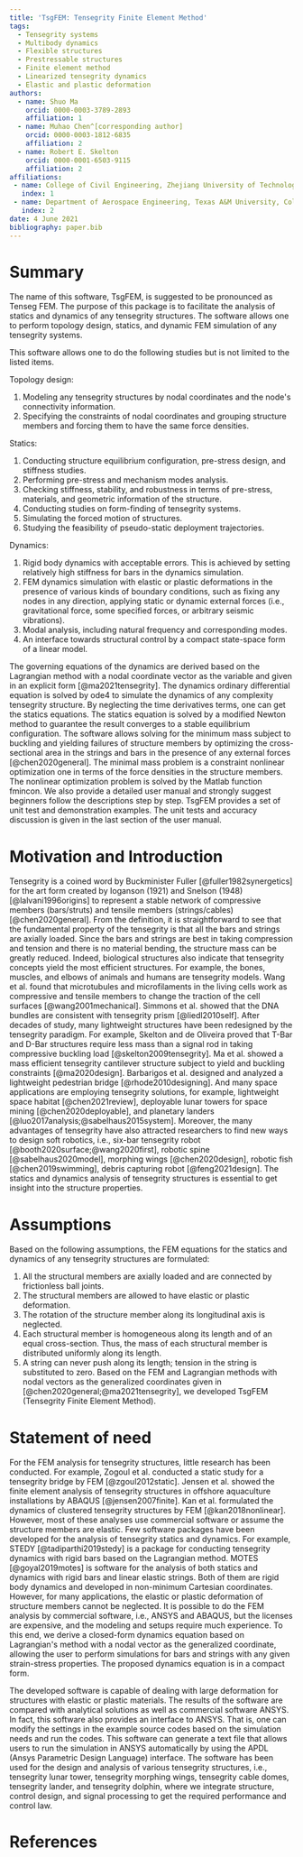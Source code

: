 ```yaml
---
title: 'TsgFEM: Tensegrity Finite Element Method'
tags:
  - Tensegrity systems
  - Multibody dynamics
  - Flexible structures
  - Prestressable structures
  - Finite element method
  - Linearized tensegrity dynamics
  - Elastic and plastic deformation
authors:
  - name: Shuo Ma
    orcid: 0000-0003-3789-2893
    affiliation: 1
  - name: Muhao Chen^[corresponding author]
    orcid: 0000-0003-1812-6835
    affiliation: 2
  - name: Robert E. Skelton
    orcid: 0000-0001-6503-9115
    affiliation: 2
affiliations:
 - name: College of Civil Engineering, Zhejiang University of Technology, Hangzhou, Zhejiang, China
   index: 1
 - name: Department of Aerospace Engineering, Texas A&M University, College Station, Texas, USA
   index: 2
date: 4 June 2021
bibliography: paper.bib
---
```


# Summary

The name of this software, TsgFEM, is suggested to be pronounced as Tenseg FEM. The purpose of this package is to facilitate the analysis of statics and dynamics of any tensegrity structures. The software allows one to perform topology design, statics, and dynamic FEM simulation of any tensegrity systems. 

This software allows one to do the following studies but is not limited to the listed items. 

Topology design:       
1. Modeling any tensegrity structures by nodal coordinates and the node's connectivity information.        
2. Specifying the constraints of nodal coordinates and grouping structure members and forcing them to have the same force densities. 

Statics:        
1. Conducting structure equilibrium configuration, pre-stress design, and stiffness studies.        
2. Performing pre-stress and mechanism modes analysis.        
3. Checking stiffness, stability, and robustness in terms of pre-stress, materials, and geometric information of the structure.        
4. Conducting studies on form-finding of tensegrity systems.        
5. Simulating the forced motion of structures.        
6. Studying the feasibility of pseudo-static deployment trajectories.        

Dynamics:       
1. Rigid body dynamics with acceptable errors. This is achieved by setting relatively high stiffness for bars in the dynamics simulation.        
2. FEM dynamics simulation with elastic or plastic deformations in the presence of various kinds of boundary conditions, such as fixing any nodes in any direction, applying static or dynamic external forces (i.e., gravitational force, some specified forces, or arbitrary seismic vibrations).        
3. Modal analysis, including natural frequency and corresponding modes.        
4. An interface towards structural control by a compact state-space form of a linear model.       

The governing equations of the dynamics are derived based on the Lagrangian method with a nodal coordinate vector as the variable and given in an explicit form [@ma2021tensegrity]. The dynamics ordinary differential equation is solved by ode4 to simulate the dynamics of any complexity tensegrity structure. By neglecting the time derivatives terms, one can get the statics equations. The statics equation is solved by a modified Newton method to guarantee the result converges to a stable equilibrium configuration. The software allows solving for the minimum mass subject to buckling and yielding failures of structure members by optimizing the cross-sectional area in the strings and bars in the presence of any external forces [@chen2020general]. The minimal mass problem is a constraint nonlinear optimization one in terms of the force densities in the structure members. The nonlinear optimization problem is solved by the Matlab function fmincon. We also provide a detailed user manual and strongly suggest beginners follow the descriptions step by step. TsgFEM provides a set of unit test and demonstration examples. The unit tests and accuracy discussion is given in the last section of the user manual. 

# Motivation and Introduction

Tensegrity is a coined word by Buckminister Fuller [@fuller1982synergetics] for the art form created by Ioganson (1921) and Snelson (1948) [@lalvani1996origins] to represent a stable network of compressive members (bars/struts) and tensile members (strings/cables) [@chen2020general]. From the definition, it is straightforward to see that the fundamental property of the tensegrity is that all the bars and strings are axially loaded. Since the bars and strings are best in taking compression and tension and there is no material bending, the structure mass can be greatly reduced. Indeed, biological structures also indicate that tensegrity concepts yield the most efficient structures. For example, the bones, muscles, and elbows of animals and humans are tensegrity models. Wang et al. found that microtubules and microfilaments in the living cells work as compressive and tensile members to change the traction of the cell surfaces [@wang2001mechanical]. Simmons et al. showed that the DNA bundles are consistent with tensegrity prism [@liedl2010self]. After decades of study, many lightweight structures have been redesigned by the tensegrity paradigm. For example, Skelton and de Oliveira proved that T-Bar and D-Bar structures require less mass than a signal rod in taking compressive buckling load [@skelton2009tensegrity]. Ma et al. showed a mass efficient tensegrity cantilever structure subject to yield and buckling constraints [@ma2020design]. Barbarigos et al. designed and analyzed a lightweight pedestrian bridge [@rhode2010designing]. And many space applications are employing tensegrity solutions, for example, lightweight space habitat [@chen2021review], deployable lunar towers for space mining [@chen2020deployable], and planetary landers [@luo2017analysis;@sabelhaus2015system]. Moreover, the many advantages of tensegrity have also attracted researchers to find new ways to design soft robotics, i.e., six-bar tensegrity robot [@booth2020surface;@wang2020first], robotic spine [@sabelhaus2020model], morphing wings [@chen2020design], robotic fish [@chen2019swimming], debris capturing robot [@feng2021design]. The statics and dynamics analysis of tensegrity structures is essential to get insight into the structure properties. 

# Assumptions 

Based on the following assumptions, the FEM equations for the statics and dynamics of any tensegrity structures are formulated:       
1. All the structural members are axially loaded and are connected by frictionless ball joints.        
2. The structural members are allowed to have elastic or plastic deformation.        
3. The rotation of the structure member along its longitudinal axis is neglected.        
4. Each structural member is homogeneous along its length and of an equal cross-section. Thus, the mass of each structural member is distributed uniformly along its length.        
5. A string can never push along its length; tension in the string is substituted to zero. Based on the FEM and Lagrangian methods with nodal vectors as the generalized coordinates given in [@chen2020general;@ma2021tensegrity], we developed TsgFEM (Tensegrity Finite Element Method).        

# Statement of need

For the FEM analysis for tensegrity structures, little research has been conducted. For example, Zogoul et al. conducted a static study for a tensegrity bridge by FEM [@zgoul2012static]. Jensen et al. showed the finite element analysis of tensegrity structures in offshore aquaculture installations by ABAQUS [@jensen2007finite]. Kan et al. formulated the dynamics of clustered tensegrity structures by FEM [@kan2018nonlinear]. However, most of these analyses use commercial software or assume the structure members are elastic. Few software packages have been developed for the analysis of tensegrity statics and dynamics. For example, STEDY [@tadiparthi2019stedy] is a package for conducting tensegrity dynamics with rigid bars based on the Lagrangian method. MOTES [@goyal2019motes] is software for the analysis of both statics and dynamics with rigid bars and linear elastic strings. Both of them are rigid body dynamics and developed in non-minimum Cartesian coordinates. However, for many applications, the elastic or plastic deformation of structure members cannot be neglected. It is possible to do the FEM analysis by commercial software, i.e., ANSYS and ABAQUS, but the licenses are expensive, and the modeling and setups require much experience. To this end, we derive a closed-form dynamics equation based on Lagrangian's method with a nodal vector as the generalized coordinate, allowing the user to perform simulations for bars and strings with any given strain-stress properties. The proposed dynamics equation is in a compact form.

The developed software is capable of dealing with large deformation for structures with elastic or plastic materials. The results of the software are compared with analytical solutions as well as commercial software ANSYS. In fact, this software also provides an interface to ANSYS. That is, one can modify the settings in the example source codes based on the simulation needs and run the codes. This software can generate a text file that allows users to run the simulation in ANSYS automatically by using the APDL (Ansys Parametric Design Language) interface. The software has been used for the design and analysis of various tensegrity structures, i.e., tensegrity lunar tower, tensegrity morphing wings, tensegrity cable domes, tensegrity lander, and tensegrity dolphin, where we integrate structure, control design, and signal processing to get the required performance and control law.

# References


